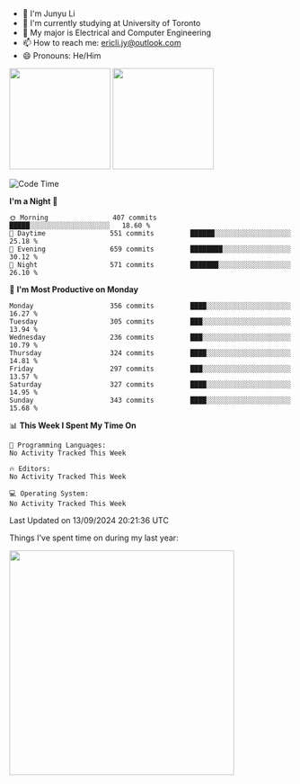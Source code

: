### 
- 👨 I'm Junyu Li
- 📖 I'm currently studying at University of Toronto
- 🌱 My major is Electrical and Computer Engineering
- 📫 How to reach me: ericli.jy@outlook.com
- 😄 Pronouns: He/Him

<p align="left">  
  <img height="180em" src="https://github-readme-stats-sigma-five-48.vercel.app/api?username=ericjyli&theme=tokyonight&show_icons=true&count_private=true&include_orgs=true" />
  <img height="180em" src="https://github-readme-stats-sigma-five-48.vercel.app/api/top-langs/?username=ericjyli&theme=tokyonight&count_private=true&include_orgs=true&include_orgs=true&layout=compact" />
</p>

<!--START_SECTION:waka-->
![Code Time](http://img.shields.io/badge/Code%20Time-486%20hrs%2041%20mins-blue)

**I'm a Night 🦉** 

```text
🌞 Morning                407 commits         █████░░░░░░░░░░░░░░░░░░░░   18.60 % 
🌆 Daytime                551 commits         ██████░░░░░░░░░░░░░░░░░░░   25.18 % 
🌃 Evening                659 commits         ████████░░░░░░░░░░░░░░░░░   30.12 % 
🌙 Night                  571 commits         ███████░░░░░░░░░░░░░░░░░░   26.10 % 
```
📅 **I'm Most Productive on Monday** 

```text
Monday                   356 commits         ████░░░░░░░░░░░░░░░░░░░░░   16.27 % 
Tuesday                  305 commits         ███░░░░░░░░░░░░░░░░░░░░░░   13.94 % 
Wednesday                236 commits         ███░░░░░░░░░░░░░░░░░░░░░░   10.79 % 
Thursday                 324 commits         ████░░░░░░░░░░░░░░░░░░░░░   14.81 % 
Friday                   297 commits         ███░░░░░░░░░░░░░░░░░░░░░░   13.57 % 
Saturday                 327 commits         ████░░░░░░░░░░░░░░░░░░░░░   14.95 % 
Sunday                   343 commits         ████░░░░░░░░░░░░░░░░░░░░░   15.68 % 
```


📊 **This Week I Spent My Time On** 

```text
💬 Programming Languages: 
No Activity Tracked This Week

🔥 Editors: 
No Activity Tracked This Week

💻 Operating System: 
No Activity Tracked This Week
```


 Last Updated on 13/09/2024 20:21:36 UTC
<!--END_SECTION:waka-->

<p> Things I've spent time on during my last year: </p>
<img height="400em" src="https://github-readme-stats-git-master-ericjyli.vercel.app/api/wakatime?username=ericjyli&layout=compact&theme=tokyonight" />

<!--
Here are some ideas to get you started:

- 🔭 I’m currently working on ...
- 🌱 I’m currently learning ...
- 👯 I’m looking to collaborate on ...
- 🤔 I’m looking for help with ...
- 💬 Ask me about ...
- 📫 How to reach me: ...
- 😄 Pronouns: ...
- ⚡ Fun fact: ...
-->
